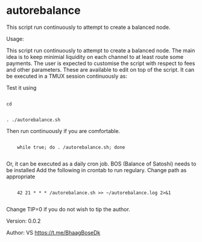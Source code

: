 # autorebalance
	
This script run continuously to attempt to create a balanced node.


Usage:

This script run continuously to attempt to create a balanced node. The main idea is to keep minimial liquidity on each channel to at least route some payments. The user is expected to customise the script with respect to fees and other parameters. These are available to edit on top of the script.  It can be executed in a TMUX session continuously as:


Test it using

<code>
cd <path_to_script> 

. ./autorebalance.sh 
</code>

Then run continuously if you are comfortable.
	
<code>
	while true; do . <path_to_script>/autorebalance.sh; done

</code>
  
  
Or, it can be executed as a daily cron job. BOS (Balance of Satoshi) needs to be installed Add the following in crontab to run regulary. Change path as appropriate

<code>
	42 21 * * * <path_to_script>/autorebalance.sh >> ~/autorebalance.log 2>&1

</code>

Change TIP=0 if you do not wish to tip the author.
	
Version: 0.0.2
	
Author:  VS https://t.me/BhaagBoseDk 

